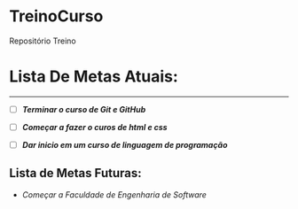 # TreinoCurso
Repositório Treino

# Lista De Metas Atuais:
***
- [ ] **_Terminar o curso de Git e GitHub_** 

- [ ] **_Começar a fazer o curos de html e css_**

- [ ] **_Dar inicio em um curso de linguagem de programação_**

## Lista de Metas Futuras:

- *_Começar a Faculdade de Engenharia de Software_*
